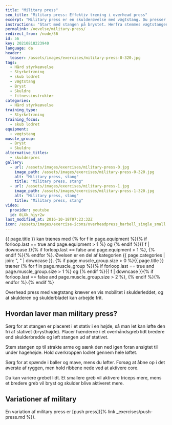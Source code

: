 ```yaml
---
title: "Military press"
seo_title: "Military press: Effektiv træning i overhead press"
excerpt: "Military press er en skulderøvelse med vægtstang. Du presser stangen over hovedet uden at bruge moment fra benene."
instructions: "Start med stangen på brystet. Herfra stemmes vægtstangen op til strakte arme ved at flytte hovedet lidt, mens du presser den forbi næsen."
permalink: /oevelse/military-press/
redirect_from: /node/56
id: 56
key: 20210818223940
language: da
header:
  teaser: /assets/images/exercises/military-press-0-320.jpg
tags:
  - Hård styrkeøvelse
  - Styrketræning
  - skub lodret
  - vægtstang
  - Bryst
  - Skuldre
  - fitnessinstruktør
categories:
  - Hård styrkeøvelse
training_type:
  - Styrketræning
training_focus:
  - skub lodret
equipment:
  - vægtstang
muscle_group:
  - Bryst
  - Skuldre
alternative_titles:
  - skulderpres
gallery:
  - url: /assets/images/exercises/military-press-0.jpg
    image_path: /assets/images/exercises/military-press-0-320.jpg
    alt: "Military press, stang"
    title: "Military press, stang"
  - url: /assets/images/exercises/military-press-1.jpg
    image_path: /assets/images/exercises/military-press-1-320.jpg
    alt: "Military press, stang"
    title: "Military press, stang"
video:
  provider: youtube
  id: 0LXk_hiyr2w
last_modified_at: 2016-10-18T07:23:32Z
icon: /assets/images/exercise-icons/overheadpress_barbell_single_small.png
---
```


{{ page.title }} kan trænes med {% for f in page.equipment %}{% if forloop.last == true and page.equipment > 1 %} og {% endif %}{{ f | downcase  }}{% if forloop.last == false and page.equipment > 1 %}, {% endif %}{% endfor %}. Øvelsen er en del af kategorien {{ page.categories | join: ", " | downcase }}. {% if page.muscle_group.size > 0 %}{{ page.title }} træner {% for f in page.muscle_group %}{% if forloop.last == true and page.muscle_group.size > 1 %} og {% endif %}{{ f | downcase }}{% if forloop.last == false and page.muscle_group.size > 2 %}, {% endif %}{% endfor %}.{% endif %}

Overhead press med vægtstang kræver en vis mobilitet i skulderleddet, og at skulderen og skulderbladet kan arbejde frit.

## Hvordan laver man military press?

Sørg for at stangen er placeret i et stativ i en højde, så man let kan løfte den fri af stativet (brysthøjde). Placer hænderne i et overhåndsgreb lidt bredere end skulderbredde og løft stangen ud af stativet.

Stem stangen op til strakte arme og sænk den ned igen foran ansigtet til under hagehøjde. Hold overkroppen lodret gennem hele løftet.

Sørg for at spænde i baller og mave, mens du løfter. Forsøg at åbne op i det øverste af ryggen, men hold ribbene nede ved at aktivere core.

Du kan variere grebet lidt. Et smallere greb vil aktivere triceps mere, mens et bredere greb vil bryst og skulder blive aktiveret mere.

## Variationer af military

En variation af military press er [push press]({% link _exercises/push-press.md %}).
